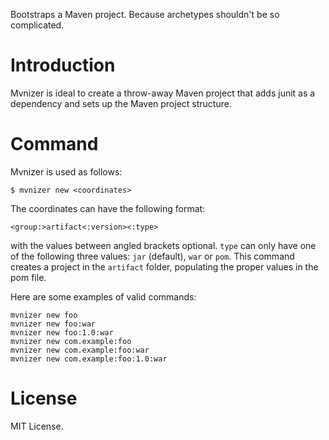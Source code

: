 Bootstraps a Maven project.  Because archetypes shouldn't be so complicated.

# Introduction

Mvnizer is ideal to create a throw-away Maven project that adds junit as a dependency and sets up the Maven project structure.

# Command

Mvnizer is used as follows:

    $ mvnizer new <coordinates>

The coordinates can have the following format:

    <group:>artifact<:version><:type>

with the values between angled brackets optional.  `type` can only have one of the following three values: `jar` (default), `war` or `pom`.  This command creates a project in the `artifact` folder, populating the proper values in the pom file.

Here are some examples of valid commands:

    mvnizer new foo
    mvnizer new foo:war
    mvnizer new foo:1.0:war
    mvnizer new com.example:foo
    mvnizer new com.example:foo:war
    mvnizer new com.example:foo:1.0:war


# License

MIT License. 
